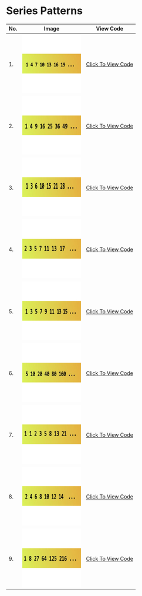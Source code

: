 # Series Patterns

| No. | Image | View Code | 
| --- | ----- | --------- | 
| 1. | ![Arithmetic Series](https://github.com/PatternHouse/guidelines/blob/main/patterns/series/seriespattern1.jpg) | <a href="https://github.com/PatternHouse/CPlusPlus-PatternHouse/blob/main/Series%20Patterns/CodeFiles/Pattern1.py">Click To View Code</a> | 
| 2. | ![Cube Number Series](https://github.com/PatternHouse/guidelines/blob/main/patterns/series/seriespattern2.jpg) | <a href="https://github.com/PatternHouse/CPlusPlus-PatternHouse/blob/main/Series%20Patterns/CodeFiles/Pattern2.py">Click To View Code</a> | 
| 3. | ![Even Number Series](https://github.com/PatternHouse/guidelines/blob/main/patterns/series/seriespattern3.jpg) | <a href="https://github.com/PatternHouse/CPlusPlus-PatternHouse/blob/main/Series%20Patterns/CodeFiles/Pattern3.py">Click To View Code</a> | 
| 4. | ![Fibonacci Series](https://github.com/PatternHouse/guidelines/blob/main/patterns/series/seriespattern4.jpg) | <a href="https://github.com/PatternHouse/CPlusPlus-PatternHouse/blob/main/Series%20Patterns/CodeFiles/Pattern4.py">Click To View Code</a> | 
| 5. | ![Geometric Series](https://github.com/PatternHouse/guidelines/blob/main/patterns/series/seriespattern5.jpg) | <a href="https://github.com/PatternHouse/CPlusPlus-PatternHouse/blob/main/Series%20Patterns/CodeFiles/Pattern5.py">Click To View Code</a> | 
| 6. | ![Odd Number Series](https://github.com/PatternHouse/guidelines/blob/main/patterns/series/seriespattern6.jpg) | <a href="https://github.com/PatternHouse/CPlusPlus-PatternHouse/blob/main/Series%20Patterns/CodeFiles/Pattern6.py">Click To View Code</a> | 
| 7. | ![Prime Number Series](https://github.com/PatternHouse/guidelines/blob/main/patterns/series/seriespattern7.jpg) | <a href="https://github.com/PatternHouse/CPlusPlus-PatternHouse/blob/main/Series%20Patterns/CodeFiles/Pattern7.py">Click To View Code</a> | 
| 8. | ![Square Number Series](https://github.com/PatternHouse/guidelines/blob/main/patterns/series/seriespattern8.jpg) | <a href="https://github.com/PatternHouse/CPlusPlus-PatternHouse/blob/main/Series%20Patterns/CodeFiles/Pattern8.py">Click To View Code</a> | 
| 9. | ![Triangular Number Series](https://github.com/PatternHouse/guidelines/blob/main/patterns/series/seriespattern9.jpg) | <a href="https://github.com/PatternHouse/CPlusPlus-PatternHouse/blob/main/Series%20Patterns/CodeFiles/Pattern9.py">Click To View Code</a> | 